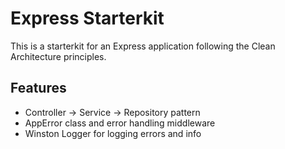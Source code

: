# Express Starterkit

This is a starterkit for an Express application following the Clean Architecture principles.

## Features

- Controller -> Service -> Repository pattern
- AppError class and error handling middleware
- Winston Logger for logging errors and info
